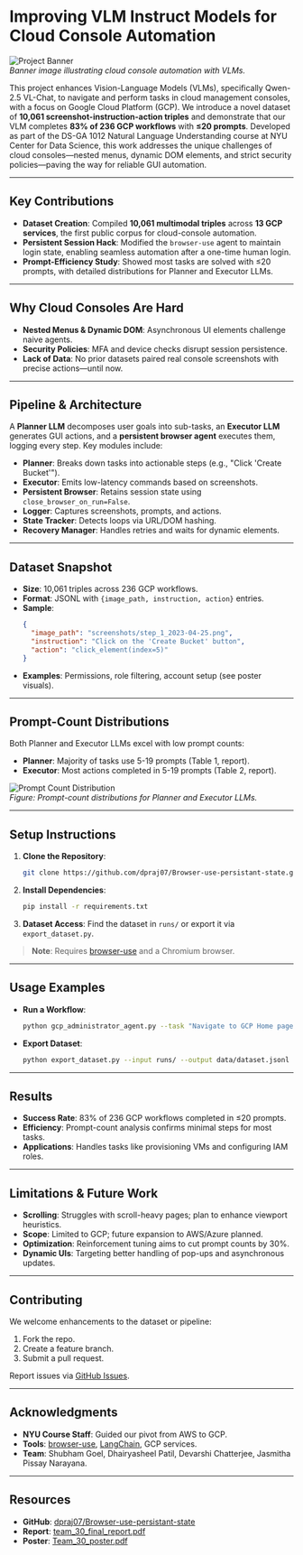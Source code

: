 # Improving VLM Instruct Models for Cloud Console Automation

![Project Banner](https://via.placeholder.com/1200x300.png?text=Cloud+Console+Automation+with+VLMs)  
*Banner image illustrating cloud console automation with VLMs.*

This project enhances Vision-Language Models (VLMs), specifically Qwen-2.5 VL-Chat, to navigate and perform tasks in cloud management consoles, with a focus on Google Cloud Platform (GCP). We introduce a novel dataset of **10,061 screenshot-instruction-action triples** and demonstrate that our VLM completes **83% of 236 GCP workflows** with **≤20 prompts**. Developed as part of the DS-GA 1012 Natural Language Understanding course at NYU Center for Data Science, this work addresses the unique challenges of cloud consoles—nested menus, dynamic DOM elements, and strict security policies—paving the way for reliable GUI automation.

---

## Key Contributions

- **Dataset Creation**: Compiled **10,061 multimodal triples** across **13 GCP services**, the first public corpus for cloud-console automation.
- **Persistent Session Hack**: Modified the `browser-use` agent to maintain login state, enabling seamless automation after a one-time human login.
- **Prompt-Efficiency Study**: Showed most tasks are solved with ≤20 prompts, with detailed distributions for Planner and Executor LLMs.

---

## Why Cloud Consoles Are Hard

- **Nested Menus & Dynamic DOM**: Asynchronous UI elements challenge naive agents.
- **Security Policies**: MFA and device checks disrupt session persistence.
- **Lack of Data**: No prior datasets paired real console screenshots with precise actions—until now.

---

## Pipeline & Architecture

A **Planner LLM** decomposes user goals into sub-tasks, an **Executor LLM** generates GUI actions, and a **persistent browser agent** executes them, logging every step. Key modules include:

- **Planner**: Breaks down tasks into actionable steps (e.g., "Click 'Create Bucket'").
- **Executor**: Emits low-latency commands based on screenshots.
- **Persistent Browser**: Retains session state using `close_browser_on_run=False`.
- **Logger**: Captures screenshots, prompts, and actions.
- **State Tracker**: Detects loops via URL/DOM hashing.
- **Recovery Manager**: Handles retries and waits for dynamic elements.

---

## Dataset Snapshot

- **Size**: 10,061 triples across 236 GCP workflows.
- **Format**: JSONL with `{image_path, instruction, action}` entries.
- **Sample**:
  ```json
  {
    "image_path": "screenshots/step_1_2023-04-25.png",
    "instruction": "Click on the 'Create Bucket' button",
    "action": "click_element(index=5)"
  }
  ```
- **Examples**: Permissions, role filtering, account setup (see poster visuals).

---

## Prompt-Count Distributions

Both Planner and Executor LLMs excel with low prompt counts:
- **Planner**: Majority of tasks use 5-19 prompts (Table 1, report).
- **Executor**: Most actions completed in 5-19 prompts (Table 2, report).

![Prompt Count Distribution](https://via.placeholder.com/600x300.png?text=Prompt+Count+Distribution)  
*Figure: Prompt-count distributions for Planner and Executor LLMs.*

---

## Setup Instructions

1. **Clone the Repository**:
   ```bash
   git clone https://github.com/dpraj07/Browser-use-persistant-state.git
   ```
2. **Install Dependencies**:
   ```bash
   pip install -r requirements.txt
   ```
3. **Dataset Access**: Find the dataset in `runs/` or export it via `export_dataset.py`.

> **Note**: Requires [browser-use](https://github.com/browser-use/browser-use) and a Chromium browser.

---

## Usage Examples

- **Run a Workflow**:
  ```bash
  python gcp_administrator_agent.py --task "Navigate to GCP Home page"
  ```
- **Export Dataset**:
  ```bash
  python export_dataset.py --input runs/ --output data/dataset.jsonl
  ```

---

## Results

- **Success Rate**: 83% of 236 GCP workflows completed in ≤20 prompts.
- **Efficiency**: Prompt-count analysis confirms minimal steps for most tasks.
- **Applications**: Handles tasks like provisioning VMs and configuring IAM roles.

---

## Limitations & Future Work

- **Scrolling**: Struggles with scroll-heavy pages; plan to enhance viewport heuristics.
- **Scope**: Limited to GCP; future expansion to AWS/Azure planned.
- **Optimization**: Reinforcement tuning aims to cut prompt counts by 30%.
- **Dynamic UIs**: Targeting better handling of pop-ups and asynchronous updates.

---

## Contributing

We welcome enhancements to the dataset or pipeline:
1. Fork the repo.
2. Create a feature branch.
3. Submit a pull request.

Report issues via [GitHub Issues](https://github.com/dpraj07/Browser-use-persistant-state/issues).

---

## Acknowledgments

- **NYU Course Staff**: Guided our pivot from AWS to GCP.
- **Tools**: [browser-use](https://github.com/browser-use/browser-use), [LangChain](https://github.com/langchain-ai/langchain), GCP services.
- **Team**: Shubham Goel, Dhairyasheel Patil, Devarshi Chatterjee, Jasmitha Pissay Narayana.

---

## Resources

- **GitHub**: [dpraj07/Browser-use-persistant-state](https://github.com/dpraj07/Browser-use-persistant-state/tree/gemini)
- **Report**: [team_30_final_report.pdf](link-to-report)
- **Poster**: [Team_30_poster.pdf](link-to-poster)